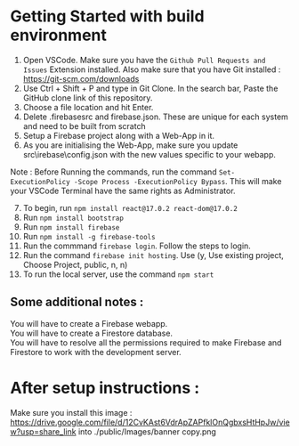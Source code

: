 # Getting Started with build environment

1. Open VSCode. Make sure you have the `Github Pull Requests and Issues` Extension installed. Also make sure that you have Git installed : https://git-scm.com/downloads
2. Use Ctrl + Shift + P and type in Git Clone. In the search bar, Paste the GitHub clone link of this repository.
3. Choose a file location and hit Enter.
4. Delete .firebasesrc and firebase.json. These are unique for each system and need to be built from scratch
5. Setup a Firebase project along with a Web-App in it. 
6. As you are initialising the Web-App, make sure you update src\irebase\config.json with the new values specific to your webapp. 

Note : Before Running the commands, run the command `Set-ExecutionPolicy -Scope Process -ExecutionPolicy Bypass`. This will make your VSCode Terminal have the same rights as Administrator. 

7. To begin, run `npm install react@17.0.2 react-dom@17.0.2`
8. Run `npm install bootstrap`
9. Run `npm install firebase`
10. Run `npm install -g firebase-tools`
11. Run the commmand `firebase login`. Follow the steps to login. 
12. Run the command `firebase init hosting`. Use (y, Use existing project, Choose Project, public, n, n)
13. To run the local server, use the command `npm start`

## Some additional notes :

You will have to create a Firebase webapp. <br>
You will have to create a Firestore database. <br>
You will have to resolve all the permissions required to make Firebase and Firestore to work with the development server.  <br>

# After setup instructions :

Make sure you install this image : https://drive.google.com/file/d/12CvKAst6VdrApZAPfklOnQgbxsHtHpJw/view?usp=share_link into ./public/Images/banner copy.png
